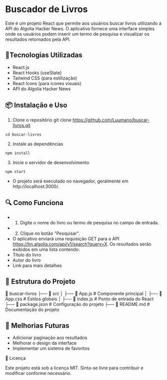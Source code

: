 # Buscador de Livros

Este é um projeto React que permite aos usuários buscar livros utilizando a API do Algolia Hacker News. O aplicativo fornece uma interface simples onde os usuários podem inserir um termo de pesquisa e visualizar os resultados retornados pela API.

## 🚀Tecnologias Utilizadas
* React.js
* React Hooks (useState)
* Tailwind CSS (para estilização)
* React Icons (para ícones visuais)
* API do Algolia Hacker News

## 📦 Instalação e Uso
1. Clone o repositório
git clone https://github.com/Luumano/buscar-livros.git
````bsh
cd buscar-livros
````
2. Instale as dependências
````bsh
npm install
````
3. Inicie o servidor de desenvolvimento
````bsh
npm start
````
* O projeto será executado no navegador, geralmente em http://localhost:3000/.

## 🔍 Como Funciona

* 1. Digite o nome do livro ou termo de pesquisa no campo de entrada.
* 2. Clique no botão "Pesquisar".
* O aplicativo enviará uma requisição GET para a API https://hn.algolia.com/api/v1/search?query=X.
Os resultados serão exibidos em uma lista contendo:
* Título do livro
* Autor do livro
* Link para mais detalhes

## 📂 Estrutura do Projeto

📂 buscar-livros
├── 📂 src
│   ├── 📜 App.js  # Componente principal
│   ├── 📜 App.css # Estilos globais
│   ├── 📜 index.js # Ponto de entrada do React
├── 📜 package.json # Configuração do projeto
├── 📜 README.md  # Documentação do projeto

## 🔧 Melhorias Futuras

* Adicionar paginação aos resultados
* Melhorar o design da interface
* Implementar um sistema de favoritos

📄 Licença

Este projeto está sob a licença MIT. Sinta-se livre para contribuir e modificar conforme necessário.
